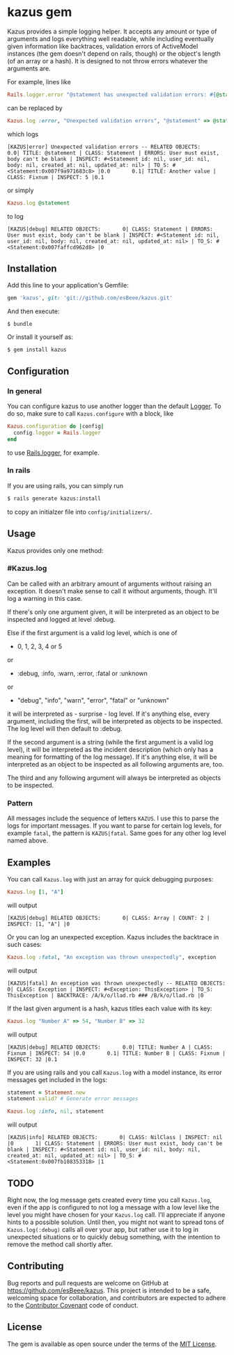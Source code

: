 # kazus gem

Kazus provides a simple logging helper. It accepts any amount or type of arguments and logs everything well readable, while including eventually given information like backtraces, validation errors of ActiveModel instances (the gem doesn't depend on rails, though) or the object's length (of an array or a hash). It is designed to not throw errors whatever the arguments are.

For example, lines like

```ruby
Rails.logger.error "@statement has unexpected validation errors: #{@statement.errors.full_messages.inspect}"
```

can be replaced by

```ruby
Kazus.log :error, "Unexpected validation errors", "@statement" => @statement, "Another value" => 5
```

which logs

```
[KAZUS|error] Unexpected validation errors -- RELATED OBJECTS:       0.0| TITLE: @statement | CLASS: Statement | ERRORS: User must exist, body can't be blank | INSPECT: #<Statement id: nil, user_id: nil, body: nil, created_at: nil, updated_at: nil> | TO_S: #<Statement:0x007f9a971683c8> |0.0       0.1| TITLE: Another value | CLASS: Fixnum | INSPECT: 5 |0.1
```

or simply

```ruby
Kazus.log @statement
```

to log

```
[KAZUS|debug] RELATED OBJECTS:       0| CLASS: Statement | ERRORS: User must exist, body can't be blank | INSPECT: #<Statement id: nil, user_id: nil, body: nil, created_at: nil, updated_at: nil> | TO_S: #<Statement:0x007faffcd962d8> |0
```

## Installation

Add this line to your application's Gemfile:

```ruby
gem 'kazus', git: 'git://github.com/esBeee/kazus.git'
```

And then execute:

    $ bundle

Or install it yourself as:

    $ gem install kazus

## Configuration

### In general

You can configure kazus to use another logger than the default [Logger](http://ruby-doc.org/stdlib-2.1.0/libdoc/logger/rdoc/Logger.html). To do so, make sure to call `Kazus.configure` with a block, like

```ruby
Kazus.configuration do |config|
  config.logger = Rails.logger
end
```

to use [Rails.logger](http://guides.rubyonrails.org/debugging_rails_applications.html#what-is-the-logger-questionmark), for example.

### In rails

If you are using rails, you can simply run

```sh
$ rails generate kazus:install
```

to copy an initialzer file into `config/initializers/`.

## Usage

Kazus provides only one method:

### #Kazus.log

Can be called with an arbitrary amount of arguments without raising an exception. It doesn't make sense to call it without arguments, though. It'll log a warning in this case.

If there's only one argument given, it will be interpreted as an object to be inspected and logged at level :debug.

Else if the first argument is a valid log level, which is one of

  * 0, 1, 2, 3, 4 or 5

or

  * :debug, :info, :warn, :error, :fatal or :unknown

or

  * "debug", "info", "warn", "error", "fatal" or "unknown"

it will be interpreted as - surprise - log level. If it's anything else, every argument, including the first, will be interpreted as objects to be inspected. The log level will then default to :debug.

If the second argument is a string (while the first argument is a valid log level), it will be interpreted as the incident description (which only has a meaning for formatting of the log message). If it's anything else, it will be interpreted as an object to be inspected as all following arguments are, too.

The third and any following argument will always be interpreted as objects to be inspected.

### Pattern

All messages include the sequence of letters ```KAZUS```. I use this to parse the logs for important messages. If you want to parse for certain log levels, for example ```fatal```, the pattern is ```KAZUS|fatal```. Same goes for any other log level named above.

## Examples

You can call ```Kazus.log``` with just an array for quick debugging purposes:

```ruby
Kazus.log [1, "A"]
```

will output

```
[KAZUS|debug] RELATED OBJECTS:       0| CLASS: Array | COUNT: 2 | INSPECT: [1, "A"] |0
```


Or you can log an unexpected exception. Kazus includes the backtrace in such cases:

```ruby
Kazus.log :fatal, "An exception was thrown unexpectedly", exception
```

will output

```
[KAZUS|fatal] An exception was thrown unexpectedly -- RELATED OBJECTS:       0| CLASS: Exception | INSPECT: #<Exception: ThisException> | TO_S: ThisException | BACKTRACE: /A/k/o/llad.rb ### /B/k/o/llad.rb |0
```


If the last given argument is a hash, kazus titles each value with its key:

```ruby
Kazus.log "Number A" => 54, "Number B" => 32
```

will output

```
[KAZUS|debug] RELATED OBJECTS:       0.0| TITLE: Number A | CLASS: Fixnum | INSPECT: 54 |0.0       0.1| TITLE: Number B | CLASS: Fixnum | INSPECT: 32 |0.1
```


If you are using rails and you call ```Kazus.log``` with a model instance, its error messages get included in the logs:

```ruby
statement = Statement.new
statement.valid? # Generate error messages

Kazus.log :info, nil, statement
```

will output

```
[KAZUS|info] RELATED OBJECTS:       0| CLASS: NilClass | INSPECT: nil |0       1| CLASS: Statement | ERRORS: User must exist, body can't be blank | INSPECT: #<Statement id: nil, user_id: nil, body: nil, created_at: nil, updated_at: nil> | TO_S: #<Statement:0x007fb108353318> |1
```

## TODO

Right now, the log message gets created every time you call ```Kazus.log```, even if the app is configured to not log a message with a low level like the level you might have chosen for your ```Kazus.log``` call. I'll appreciate if anyone hints to a possible solution. Until then, you might not want to spread tons of ```Kazus.log(:debug)``` calls all over your app, but rather use it to log in unexpected situations or to quickly debug something, with the intention to remove the method call shortly after.

## Contributing

Bug reports and pull requests are welcome on GitHub at https://github.com/esBeee/kazus. This project is intended to be a safe, welcoming space for collaboration, and contributors are expected to adhere to the [Contributor Covenant](http://contributor-covenant.org) code of conduct.


## License

The gem is available as open source under the terms of the [MIT License](http://opensource.org/licenses/MIT).


